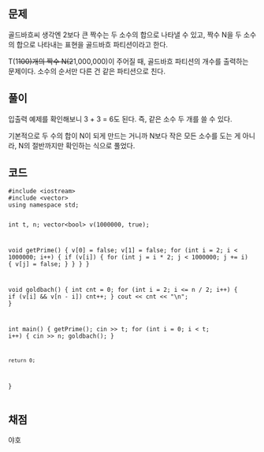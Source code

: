 <h2 id="문제">문제</h2>
<p>골드바흐씨 생각엔 2보다 큰 짝수는 두 소수의 합으로 나타낼 수 있고, 짝수 N을 두 소수의 합으로 나타내는 표현을 골드바흐 파티션이라고 한다.</p>
<p>T(1<del>100)개의 짝수 N(2</del>1,000,000)이 주어질 때,
골드바흐 파티션의 개수를 출력하는 문제이다.
소수의 순서만 다른 건 같은 파티션으로 친다.</p>
<h2 id="풀이">풀이</h2>
<p>입출력 예제를 확인해보니 3 + 3 = 6도 된다.
즉, 같은 소수 두 개를 쓸 수 있다.</p>
<p>기본적으로 두 수의 합이 N이 되게 만드는 거니까
N보다 작은 모든 소수를 도는 게 아니라,
N의 절반까지만 확인하는 식으로 풀었다.</p>
<h2 id="코드">코드</h2>
<pre><code class="language-cpp">#include &lt;iostream&gt;
#include &lt;vector&gt;
using namespace std;

int t, n;
vector&lt;bool&gt; v(1000000, true);

void getPrime() {
    v[0] = false;
    v[1] = false;
    for (int i = 2; i &lt; 1000000; i++) {
        if (v[i]) {
            for (int j = i * 2; j &lt; 1000000; j += i) {
                v[j] = false;
            }
        }
    }
}

void goldbach() {
    int cnt = 0;
    for (int i = 2; i &lt;= n / 2; i++) {
        if (v[i] &amp;&amp; v[n - i]) cnt++;
    }
    cout &lt;&lt; cnt &lt;&lt; &quot;\n&quot;;
}

int main() {
    getPrime();
    cin &gt;&gt; t;
    for (int i = 0; i &lt; t; i++) {
        cin &gt;&gt; n;
        goldbach();
    }

    return 0;
}</code></pre>
<h2 id="채점">채점</h2>
<p>야호</p>
<p><img alt="" src="https://velog.velcdn.com/images/coolgamja_/post/6af7917b-b92e-475e-8216-bebd39380170/image.png" /></p>